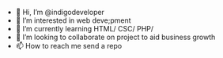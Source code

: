 - 👋 Hi, I’m @indigodeveloper
- 👀 I’m interested in web deve;pment
- 🌱 I’m currently learning HTML/ CSC/ PHP/
- 💞️ I’m looking to collaborate on project to aid business growth
- 📫 How to reach me send a repo

<!---
indigodeveloper/indigodeveloper is a ✨ special ✨ repository because its `README.md` (this file) appears on your GitHub profile.
You can click the Preview link to take a look at your changes.
--->
